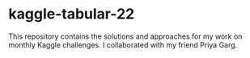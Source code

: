 # kaggle-tabular-22
This repository contains the solutions and approaches for my work on monthly Kaggle challenges. I collaborated with my friend Priya Garg.
